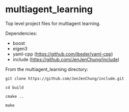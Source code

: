 # multiagent_learning
Top level project files for multiagent learning.

Dependencies:
  - boost
  - eigen3
  - yaml-cpp (https://github.com/jbeder/yaml-cpp)
  - include (https://github.com/JenJenChung/include)

From the multiagent_learning directory:

```
git clone https://github.com/JenJenChung/include.git

cd build

cmake ..

make
```
